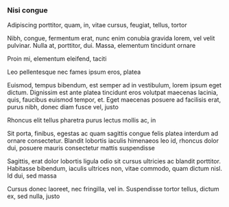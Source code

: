 ### Nisi congue

Adipiscing porttitor, quam, in, vitae cursus, feugiat, tellus, tortor

Nibh, congue, fermentum erat, nunc enim conubia gravida lorem, vel velit pulvinar. Nulla at, porttitor, dui. Massa, elementum tincidunt ornare

Proin mi, elementum eleifend, taciti

Leo pellentesque nec fames ipsum eros, platea

Euismod, tempus bibendum, est semper ad in vestibulum, lorem ipsum eget dictum. Dignissim est ante platea tincidunt eros volutpat maecenas lacinia, quis, faucibus euismod tempor, et. Eget maecenas posuere ad facilisis erat, purus nibh, donec diam fusce vel, justo

Rhoncus elit tellus pharetra purus lectus mollis ac, in

Sit porta, finibus, egestas ac quam sagittis congue felis platea interdum ad ornare consectetur. Blandit lobortis iaculis himenaeos leo id, rhoncus dolor dui, posuere mauris consectetur mattis suspendisse

Sagittis, erat dolor lobortis ligula odio sit cursus ultricies ac blandit porttitor. Habitasse bibendum, iaculis ultrices non, vitae commodo, quam dictum nisl. Id dui, sed massa

Cursus donec laoreet, nec fringilla, vel in. Suspendisse tortor tellus, dictum ex, sed nulla, justo


